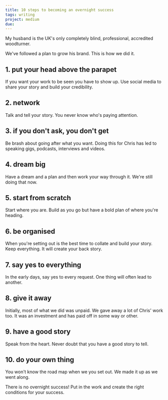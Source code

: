 ```yaml
---
title: 10 steps to becoming an overnight success
tags: writing
project: medium
due: 
---
```


My husband is the UK's only completely blind, professional, accredited woodturner.

We've followed a plan to grow his brand. This is how we did it.

## 1. put your head above the parapet

If you want your work to be seen you have to show up. Use social media to share your story and build your credibility.

## 2. network

Talk and tell your story. You never know who's paying attention.

## 3. if you don't ask, you don't get

Be brash about going after what you want. Doing this for Chris has led to speaking gigs, podcasts, interviews and videos.

## 4. dream big

Have a dream and a plan and then work your way through it. We're still doing that now.

## 5. start from scratch

Start where you are. Build as you go but have a bold plan of where you're heading.

## 6. be organised

When you're setting out is the best time to collate and build your story. Keep everything. It will create your back story.

## 7. say yes to everything

In the early days, say yes to every request. One thing will often lead to another.

## 8. give it away

Initially, most of what we did was unpaid. We gave away a lot of Chris' work too. It was an investment and has paid off in some way or other.

## 9. have a good story

Speak from the heart. Never doubt that you have a good story to tell.

## 10. do your own thing

You won't know the road map when we you set out. We made it up as we went along.

There is no overnight success! Put in the work and create the right conditions for your success.